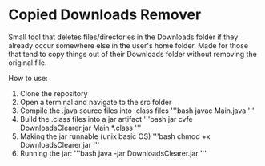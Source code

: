 # Copied Downloads Remover

Small tool that deletes files/directories in the Downloads folder if they already occur somewhere else in the user's home folder. Made for those that tend to copy things out of their Downloads folder without removing the original file.

How to use:
1) Clone the repository
2) Open a terminal and navigate to the src folder
3) Compile the .java source files into .class files
'''bash
  javac Main.java
'''
4) Build the .class files into a jar artifact
'''bash
jar cvfe DownloadsClearer.jar Main *.class
'''
5) Making the jar runnable (unix basic OS)
'''bash
chmod +x DownloadsClearer.jar
'''
6) Running the jar:
'''bash
java -jar DownloadsClearer.jar
'''
